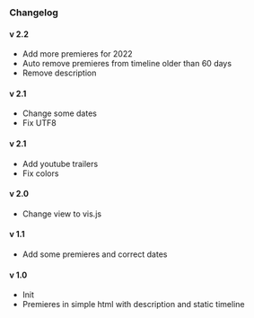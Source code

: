 ### Changelog

#### **v 2.2**
* Add more premieres for 2022
* Auto remove premieres from timeline older than 60 days
* Remove description

#### **v 2.1**
* Change some dates
* Fix UTF8

#### **v 2.1**
* Add youtube trailers
* Fix colors

#### **v 2.0**
* Change view to vis.js

#### **v 1.1**
* Add some premieres and correct dates

#### **v 1.0**
* Init
* Premieres in simple html with description and static timeline


